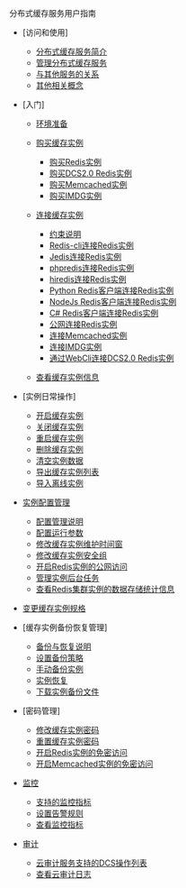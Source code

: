 分布式缓存服务用户指南

-   [访问和使用]
    -   [分布式缓存服务简介](分布式缓存服务简介.md)
    -   [管理分布式缓存服务](管理分布式缓存服务.md)
    -   [与其他服务的关系](与其他服务的关系.md)
    -   [其他相关概念](其他相关概念.md)

-   [入门]
    -   [环境准备](环境准备.md)
    -   [购买缓存实例](购买缓存实例.md)
        -   [购买Redis实例](购买Redis实例.md)
        -   [购买DCS2.0 Redis实例](购买DCS2-0-Redis实例.md)
        -   [购买Memcached实例](购买Memcached实例.md)
        -   [购买IMDG实例](购买IMDG实例.md)

    -   [连接缓存实例](连接缓存实例.md)
        -   [约束说明](约束说明.md)
        -   [Redis-cli连接Redis实例](Redis-cli连接Redis实例.md)
        -   [Jedis连接Redis实例](Jedis连接Redis实例.md)
        -   [phpredis连接Redis实例](phpredis连接Redis实例.md)
        -   [hiredis连接Redis实例](hiredis连接Redis实例.md)
        -   [Python Redis客户端连接Redis实例](Python-Redis客户端连接Redis实例.md)
        -   [NodeJs Redis客户端连接Redis实例](NodeJs-Redis客户端连接Redis实例.md)
        -   [C\# Redis客户端连接Redis实例](C-Redis客户端连接Redis实例.md)
        -   [公网连接Redis实例](公网连接Redis实例.md)
        -   [连接Memcached实例](连接Memcached实例.md)
        -   [连接IMDG实例](连接IMDG实例.md)
        -   [通过WebCli连接DCS2.0 Redis实例](通过WebCli连接DCS2-0-Redis实例.md)

    -   [查看缓存实例信息](查看缓存实例信息.md)

-   [实例日常操作]
    -   [开启缓存实例](开启缓存实例.md)
    -   [关闭缓存实例](关闭缓存实例.md)
    -   [重启缓存实例](重启缓存实例.md)
    -   [删除缓存实例](删除缓存实例.md)
    -   [清空实例数据](清空实例数据.md)
    -   [导出缓存实例列表](导出缓存实例列表.md)
    -   [导入离线实例](导入离线实例.md)

-   [实例配置管理](实例配置管理.md)
    -   [配置管理说明](配置管理说明.md)
    -   [配置运行参数](配置运行参数.md)
    -   [修改缓存实例维护时间窗](修改缓存实例维护时间窗.md)
    -   [修改缓存实例安全组](修改缓存实例安全组.md)
    -   [开启Redis实例的公网访问](开启Redis实例的公网访问.md)
    -   [管理实例后台任务](管理实例后台任务.md)
    -   [查看Redis集群实例的数据存储统计信息](查看Redis集群实例的数据存储统计信息.md)

-   [变更缓存实例规格](变更缓存实例规格.md)
-   [缓存实例备份恢复管理]
    -   [备份与恢复说明](备份与恢复说明.md)
    -   [设置备份策略](设置备份策略.md)
    -   [手动备份实例](手动备份实例.md)
    -   [实例恢复](实例恢复.md)
    -   [下载实例备份文件](下载实例备份文件.md)

-   [密码管理]
    -   [修改缓存实例密码](修改缓存实例密码.md)
    -   [重置缓存实例密码](重置缓存实例密码.md)
    -   [开启Redis实例的免密访问](开启Redis实例的免密访问.md)
    -   [开启Memcached实例的免密访问](开启Memcached实例的免密访问.md)

-   [监控](监控.md)
    -   [支持的监控指标](支持的监控指标.md)
    -   [设置告警规则](设置告警规则.md)
    -   [查看监控指标](查看监控指标.md)

-   [审计](审计.md)
    -   [云审计服务支持的DCS操作列表](云审计服务支持的DCS操作列表.md)
    -   [查看云审计日志](查看云审计日志.md)


